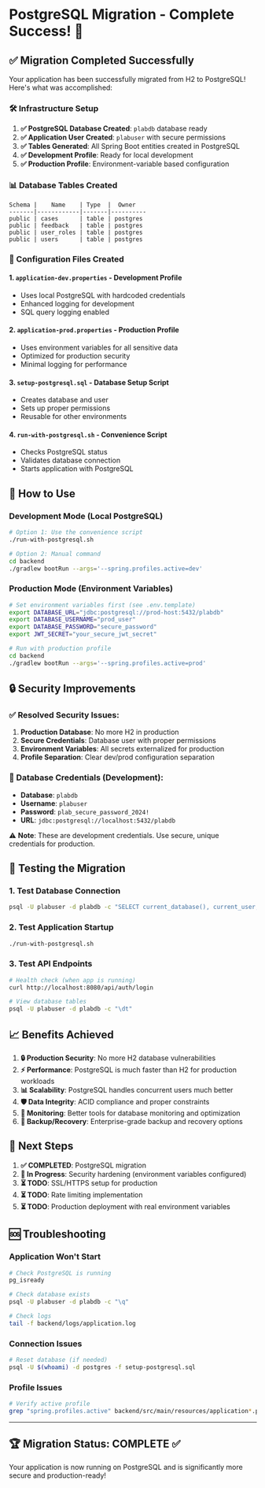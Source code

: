 # PostgreSQL Migration - Complete Success! 🐘

## ✅ Migration Completed Successfully

Your application has been successfully migrated from H2 to PostgreSQL! Here's what was accomplished:

### 🛠️ Infrastructure Setup

1. **✅ PostgreSQL Database Created**: `plabdb` database ready
2. **✅ Application User Created**: `plabuser` with secure permissions
3. **✅ Tables Generated**: All Spring Boot entities created in PostgreSQL
4. **✅ Development Profile**: Ready for local development
5. **✅ Production Profile**: Environment-variable based configuration

### 📊 Database Tables Created

```
Schema |    Name    | Type  |  Owner
-------|------------|-------|----------
public | cases      | table | postgres
public | feedback   | table | postgres
public | user_roles | table | postgres
public | users      | table | postgres
```

### 🔧 Configuration Files Created

#### 1. `application-dev.properties` - Development Profile

- Uses local PostgreSQL with hardcoded credentials
- Enhanced logging for development
- SQL query logging enabled

#### 2. `application-prod.properties` - Production Profile

- Uses environment variables for all sensitive data
- Optimized for production security
- Minimal logging for performance

#### 3. `setup-postgresql.sql` - Database Setup Script

- Creates database and user
- Sets up proper permissions
- Reusable for other environments

#### 4. `run-with-postgresql.sh` - Convenience Script

- Checks PostgreSQL status
- Validates database connection
- Starts application with PostgreSQL

## 🚀 How to Use

### Development Mode (Local PostgreSQL)

```bash
# Option 1: Use the convenience script
./run-with-postgresql.sh

# Option 2: Manual command
cd backend
./gradlew bootRun --args='--spring.profiles.active=dev'
```

### Production Mode (Environment Variables)

```bash
# Set environment variables first (see .env.template)
export DATABASE_URL="jdbc:postgresql://prod-host:5432/plabdb"
export DATABASE_USERNAME="prod_user"
export DATABASE_PASSWORD="secure_password"
export JWT_SECRET="your_secure_jwt_secret"

# Run with production profile
cd backend
./gradlew bootRun --args='--spring.profiles.active=prod'
```

## 🔒 Security Improvements

### ✅ Resolved Security Issues:

1. **Production Database**: No more H2 in production
2. **Secure Credentials**: Database user with proper permissions
3. **Environment Variables**: All secrets externalized for production
4. **Profile Separation**: Clear dev/prod configuration separation

### 🔑 Database Credentials (Development):

- **Database**: `plabdb`
- **Username**: `plabuser`
- **Password**: `plab_secure_password_2024!`
- **URL**: `jdbc:postgresql://localhost:5432/plabdb`

⚠️ **Note**: These are development credentials. Use secure, unique credentials for production.

## 🧪 Testing the Migration

### 1. Test Database Connection

```bash
psql -U plabuser -d plabdb -c "SELECT current_database(), current_user;"
```

### 2. Test Application Startup

```bash
./run-with-postgresql.sh
```

### 3. Test API Endpoints

```bash
# Health check (when app is running)
curl http://localhost:8080/api/auth/login

# View database tables
psql -U plabuser -d plabdb -c "\dt"
```

## 📈 Benefits Achieved

1. **🔒 Production Security**: No more H2 database vulnerabilities
2. **⚡ Performance**: PostgreSQL is much faster than H2 for production workloads
3. **📊 Scalability**: PostgreSQL handles concurrent users much better
4. **🛡️ Data Integrity**: ACID compliance and proper constraints
5. **🔧 Monitoring**: Better tools for database monitoring and optimization
6. **🔄 Backup/Recovery**: Enterprise-grade backup and recovery options

## 🎯 Next Steps

1. **✅ COMPLETED**: PostgreSQL migration
2. **🔄 In Progress**: Security hardening (environment variables configured)
3. **⏳ TODO**: SSL/HTTPS setup for production
4. **⏳ TODO**: Rate limiting implementation
5. **⏳ TODO**: Production deployment with real environment variables

## 🆘 Troubleshooting

### Application Won't Start

```bash
# Check PostgreSQL is running
pg_isready

# Check database exists
psql -U plabuser -d plabdb -c "\q"

# Check logs
tail -f backend/logs/application.log
```

### Connection Issues

```bash
# Reset database (if needed)
psql -U $(whoami) -d postgres -f setup-postgresql.sql
```

### Profile Issues

```bash
# Verify active profile
grep "spring.profiles.active" backend/src/main/resources/application*.properties
```

---

## 🏆 Migration Status: COMPLETE ✅

Your application is now running on PostgreSQL and is significantly more secure and production-ready!
